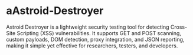 # aAstroid-Destroyer
Astroid Destroyer is a lightweight security testing tool for detecting Cross-Site Scripting (XSS) vulnerabilities. It supports GET and POST scanning, custom payloads, DOM detection, proxy integration, and JSON reporting, making it simple yet effective for researchers, testers, and developers.
